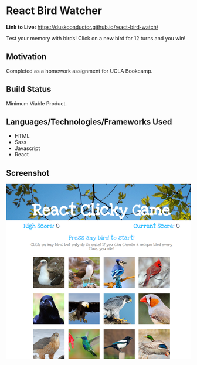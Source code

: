 # React Bird Watcher

**Link to Live:** https://duskconductor.github.io/react-bird-watch/

Test your memory with birds! Click on a new bird for 12 turns and you win!

## Motivation

Completed as a homework assignment for UCLA Bookcamp.

## Build Status

Minimum Viable Product.

## Languages/Technologies/Frameworks Used

- HTML
- Sass
- Javascript
- React

## Screenshot

<img src="./screencap.PNG">
